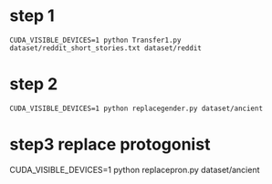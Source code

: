 # step 1
```
CUDA_VISIBLE_DEVICES=1 python Transfer1.py dataset/reddit_short_stories.txt dataset/reddit
```
# step 2
```
CUDA_VISIBLE_DEVICES=1 python replacegender.py dataset/ancient
```
# step3 replace protogonist
CUDA_VISIBLE_DEVICES=1 python replacepron.py dataset/ancient